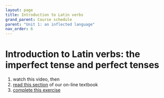 ```yaml
---
layout: page
title: Introduction to Latin verbs
grand_parent: Course schedule
parent: "Unit 1: an inflected language"
nav_order: 6
---
```



# Introduction to Latin verbs: the imperfect tense and perfect tenses

1. watch this video, then
2. [read this section]() of our on-line textbook
3. [complete this exercise](./exercise/)
